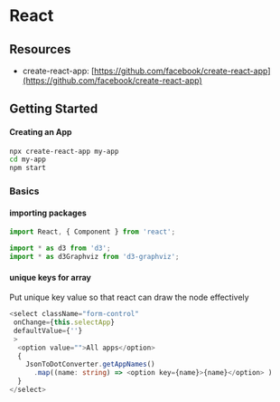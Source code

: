# React

## Resources

* create-react-app: [https://github.com/facebook/create-react-app](https://github.com/facebook/create-react-app)

## Getting Started

#### Creating an App

```bash
npx create-react-app my-app
cd my-app
npm start
```

### Basics

#### importing packages

```javascript
import React, { Component } from 'react';

import * as d3 from 'd3';
import * as d3Graphviz from 'd3-graphviz';
```

#### unique keys for array

Put unique key value so that react can draw the node effectively

```typescript
<select className="form-control" 
 onChange={this.selectApp}
 defaultValue={''}
 >
  <option value="">All apps</option>
  {
    JsonToDotConverter.getAppNames()
      .map((name: string) => <option key={name}>{name}</option> ) 
  }
</select>
```

